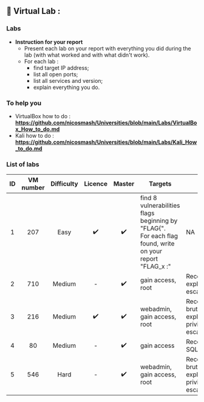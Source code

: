 ## 📢 Virtual Lab :
### Labs ###

* **Instruction for your report**
    * Present each lab on your report with everything you did during the lab (with what worked and with what didn't work).
    * For each lab :
        - find target IP address;
        - list all open ports;
        - list all services and version;
        - explain everything you do.

### To help you ###

* VirtualBox how to do : **https://github.com/nicosmash/Universities/blob/main/Labs/VirtualBox_How_to_do.md**
* Kali how to do : **https://github.com/nicosmash/Universities/blob/main/Labs/Kali_How_to_do.md**

### List of labs ###

| ID  | VM number  | Difficulty |  Licence |  Master |  Targets |  Tags |  Link |
| :---: | :---: | :---: | :---: | :---: | ------------- | ------------- | :---: |
| 1  | 207  | Easy  | :heavy_check_mark:  | :heavy_check_mark:  |  find 8 vulnerabilities flags beginning by "FLAG{". <br> For each flag found, write on your report "FLAG_x :"  | NA  | https://www.vulnhub.com/entry/rickdiculouslyeasy-1,207/  |
| 2  | 710  | Medium  | -  | :heavy_check_mark:  | gain access, root  | Reconnaissance, exploit, privilege escalation  | https://www.vulnhub.com/entry/vulncms-1,710/  |
| 3  | 216  | Medium  | :heavy_check_mark:  | :heavy_check_mark:  | webadmin, gain access, root  | Reconnaissance, brute force, exploit, web, privilege escalation  | https://www.vulnhub.com/entry/basic-pentesting-1,216/  |
| 4  | 80  | Medium  | -  | :heavy_check_mark:  | gain access  | Reconnaissance, SQLi, exploit  | https://www.vulnhub.com/entry/pentester-lab-from-sql-injection-to-shell,80/  |
| 5  | 546  | Hard  | -  | :heavy_check_mark:  | webadmin, gain access, root  | Reconnaissance, brute force, exploit, web, privilege escalation  | https://www.vulnhub.com/entry/funbox-ctf,546/  |
